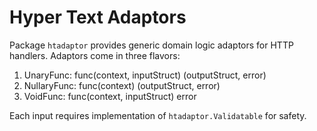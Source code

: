 # Hyper Text Adaptors

Package `htadaptor` provides generic domain logic adaptors for HTTP handlers. Adaptors come in three flavors:

1. UnaryFunc: func(context, inputStruct) (outputStruct, error)
2. NullaryFunc: func(context) (outputStruct, error)
3. VoidFunc: func(context, inputStruct) error

Each input requires implementation of `htadaptor.Validatable` for safety.
